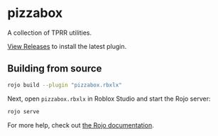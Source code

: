 
# pizzabox

A collection of TPRR utilities.

[View Releases](https://github.com/Helloburp/pizzabox/releases) to install the latest plugin.

## Building from source

```bash
rojo build --plugin "pizzabox.rbxlx"
```

Next, open `pizzabox.rbxlx` in Roblox Studio and start the Rojo server:

```bash
rojo serve
```

For more help, check out [the Rojo documentation](https://rojo.space/docs).
